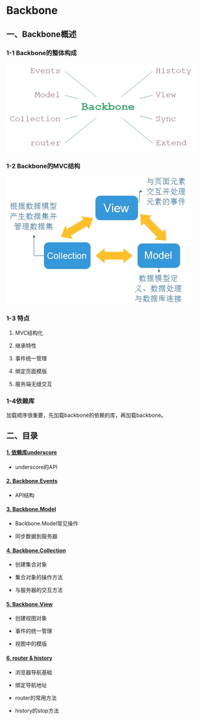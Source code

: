 # Backbone

## 一、Backbone概述

###  1-1 Backbone的整体构成

![overview](./img/overview.png)

### 1-2 Backbone的MVC结构

![mvc](./img/mvc.jpg)

### 1-3 特点

1. MVC结构化

2. 继承特性

3. 事件统一管理

4. 绑定页面模版

5. 服务端无缝交互

### 1-4依赖库

加载顺序很重要，先加载backbone的依赖的库，再加载backbone。


## 二、目录

#### <a href="./underscore.md">1. 依赖库underscore</a>

* underscore的API

#### <a href="./events.md">2. Backbone.Events</a>

* API结构

#### <a href="./model.md">3. Backbone.Model</a>

* Backbone.Model常见操作

* 同步数据到服务器

#### <a href="./collection.md">4. Backbone.Collection</a>

* 创建集合对象

* 集合对象的操作方法

* 与服务器的交互方法

#### <a href="./view.md">5. Backbone.View</a>

* 创建视图对象

* 事件的统一管理

* 视图中的模版

#### <a href="./router.md">6. router & history</a>

* 浏览器导航基础

* 绑定导航地址

* router的常用方法

* history的stop方法